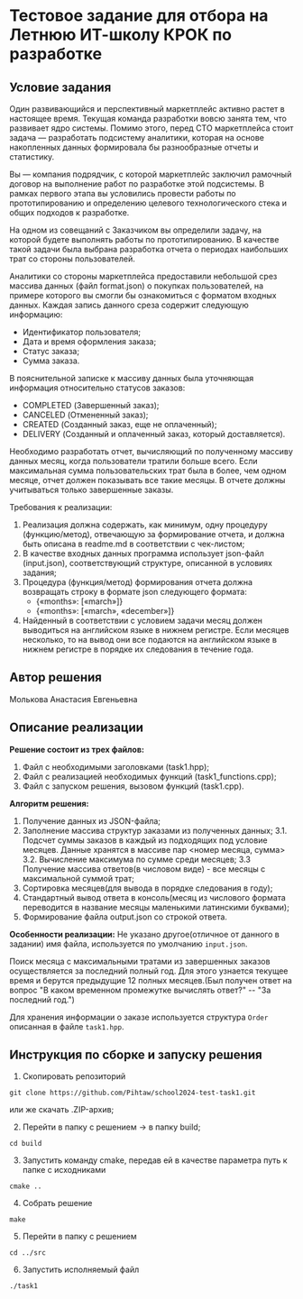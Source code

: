 # Тестовое задание для отбора на Летнюю ИТ-школу КРОК по разработке

## Условие задания
Один развивающийся и перспективный маркетплейс активно растет в настоящее время. Текущая команда разработки вовсю занята тем, что развивает ядро системы. Помимо этого, перед CTO маркетплейса стоит задача — разработать подсистему аналитики, которая на основе накопленных данных формировала бы разнообразные отчеты и статистику.

Вы — компания подрядчик, с которой маркетплейс заключил рамочный договор на выполнение работ по разработке этой подсистемы. В рамках первого этапа вы условились провести работы по прототипированию и определению целевого технологического стека и общих подходов к разработке.

На одном из совещаний с Заказчиком вы определили задачу, на которой будете выполнять работы по прототипированию. В качестве такой задачи была выбрана разработка отчета о периодах наибольших трат со стороны пользователей.

Аналитики со стороны маркетплейса предоставили небольшой срез массива данных (файл format.json) о покупках пользователей, на примере которого вы смогли бы ознакомиться с форматом входных данных. Каждая запись данного среза содержит следующую информацию:
- Идентификатор пользователя;
- Дата и время оформления заказа;
- Статус заказа;
- Сумма заказа.

В пояснительной записке к массиву данных была уточняющая информация относительно статусов заказов:
- COMPLETED (Завершенный заказ);
- CANCELED (Отмененный заказ);
- CREATED (Созданный заказ, еще не оплаченный);
- DELIVERY (Созданный и оплаченный заказ, который доставляется).

Необходимо разработать отчет, вычисляющий по полученному массиву данных месяц, когда пользователи тратили больше всего. Если максимальная сумма пользовательских трат была в более, чем одном месяце, отчет должен показывать все такие месяцы. В отчете должны учитываться только завершенные заказы.

Требования к реализации:
1. Реализация должна содержать, как минимум, одну процедуру (функцию/метод), отвечающую за формирование отчета, и должна быть описана в readme.md в соответствии с чек-листом;
2. В качестве входных данных программа использует json-файл (input.json), соответствующий структуре, описанной в условиях задания;
3. Процедура (функция/метод) формирования отчета должна возвращать строку в формате json следующего формата:
   - {«months»: [«march»]} 
   - {«months»: [«march», «december»]}
4. Найденный в соответствии с условием задачи месяц должен выводиться на английском языке в нижнем регистре. Если месяцев несколько, то на вывод они все подаются на английском языке в нижнем регистре в порядке их следования в течение года.

## Автор решения
Молькова Анастасия Евгеньевна
## Описание реализации
**Решение состоит из трех файлов:**
1. Файл с необходимыми заголовками (task1.hpp);
2. Файл с реализацией необходимых функций (task1_functions.cpp);
3. Файл с запуском решения, вызовом функций (task1.cpp).
   
**Алгоритм решения:**
1. Получение данных из JSON-файла;
2. Заполнение массива структур заказами из полученных данных;
3.1. Подсчет суммы заказов в каждый из подходящих под условие месяцев. Данные хранятся в массиве пар <номер месяца, сумма>
3.2. Вычисление максимума по сумме среди месяцев;
3.3 Получение массива ответов(в числовом виде) - все месяцы с максимальной суммой трат;
4. Сортировка месяцев(для вывода в порядке следования в году);
5. Стандартный вывод ответа в консоль(месяц из числового формата переводится в название месяцы маленькими латинскими буквами);
6. Формирование файла output.json со строкой ответа.

**Особенности реализации:**
Не указано другое(отличное от данного в задании) имя файла, используется по умолчанию `input.json`.

Поиск месяца с максимальными тратами из завершенных заказов осуществляется за последний полный год. Для этого узнается текущее время и берутся предыдущие 12 полных месяцев.(Был получен ответ на вопрос "В каком временном промежутке вычислять ответ?" -- "За последний год.") 

Для хранения информации о заказе используется структура `Order` описанная в файле `task1.hpp`.
## Инструкция по сборке и запуску решения
1. Скопировать репозиторий
```
git clone https://github.com/Pihtaw/school2024-test-task1.git
```
или же скачать .ZIP-архив;

2. Перейти в папку с решением -> в папку build;
```
cd build
```
3. Запустить команду cmake, передав ей в качестве параметра путь к папке с исходниками
```
cmake ..
```
4. Собрать решение
```
make
```
5. Перейти в папку с решением
```
cd ../src
```
6. Запустить исполняемый файл 
```
./task1
```
